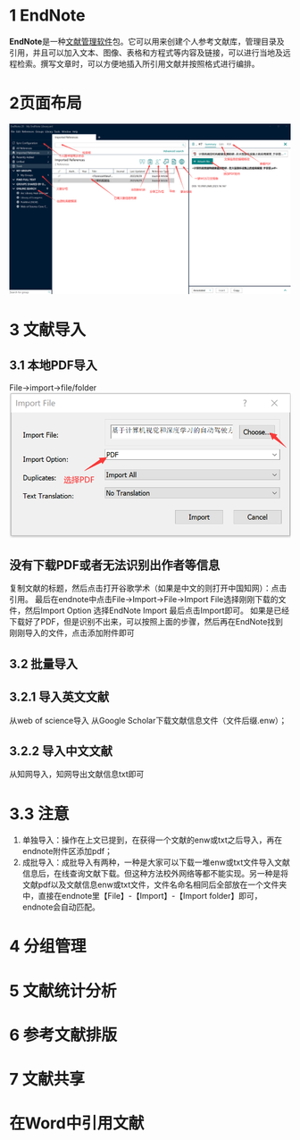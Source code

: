 # 1 EndNote
**EndNote**是一种[文献管理软件](https://zh.wikipedia.org/wiki/%E6%96%87%E7%8C%AE%E7%AE%A1%E7%90%86%E8%BD%AF%E4%BB%B6 "文献管理软件")包。它可以用来创建个人参考文献库，管理目录及引用，并且可以加入文本、图像、表格和方程式等内容及链接，可以进行当地及远程检索。撰写文章时，可以方便地插入所引用文献并按照格式进行编排。
# 2页面布局
![endnote页面布局](img/endnote.png)
# 3 文献导入

## 3.1 本地PDF导入
File->import->file/folder
![endnote1](img/endnote1.png)
## 没有下载PDF或者无法识别出作者等信息
复制文献的标题，然后点击打开谷歌学术（如果是中文的则打开中国知网）：点击引用。
最后在endnote中点击File->Import->File->Import File选择刚刚下载的文件，然后Import Option 选择EndNote Import 最后点击Import即可。
如果是已经下载好了PDF，但是识别不出来，可以按照上面的步骤，然后再在EndNote找到刚刚导入的文件，点击添加附件即可
## 3.2 批量导入
## 3.2.1 导入英文文献
从web of science导入
从Google Scholar下载文献信息文件（文件后缀.enw）；
## 3.2.2 导入中文文献
从知网导入，知网导出文献信息txt即可

# 3.3 注意
1. 单独导入：操作在上文已提到，在获得一个文献的enw或txt之后导入，再在endnote附件区添加pdf；
2. 成批导入：成批导入有两种，一种是大家可以下载一堆enw或txt文件导入文献信息后，在线查询文献下载。但这种方法校外网络等都不能实现。另一种是将文献pdf以及文献信息enw或txt文件，文件名命名相同后全部放在一个文件夹中，直接在endnote里【File】-【Import】-【Import folder】即可，endnote会自动匹配。
# 4 分组管理
# 5 文献统计分析
# 6 参考文献排版
# 7 文献共享
# 在Word中引用文献



